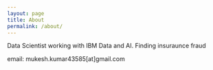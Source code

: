 ```yaml
---
layout: page
title: About
permalink: /about/
---
```


Data Scientist working with IBM Data and AI. Finding insuraunce fraud

email: mukesh.kumar43585[at]gmail.com
